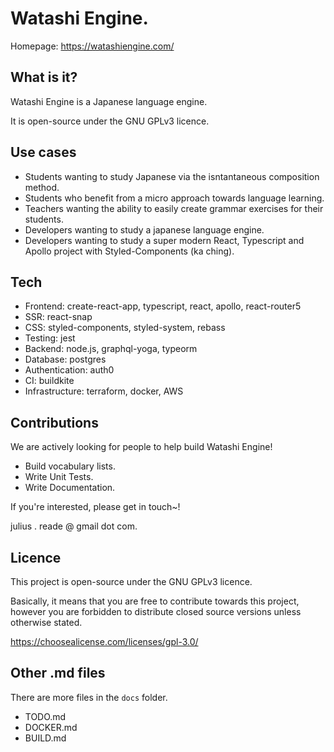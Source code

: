 # Watashi Engine.

Homepage: https://watashiengine.com/ 

## What is it?

Watashi Engine is a Japanese language engine.

It is open-source under the GNU GPLv3 licence. 

## Use cases

  - Students wanting to study Japanese via the isntantaneous composition method.
  - Students who benefit from a micro approach towards language learning.
  - Teachers wanting the ability to easily create grammar exercises for their students.
  - Developers wanting to study a japanese language engine.
  - Developers wanting to study a super modern React, Typescript and Apollo project with Styled-Components (ka ching). 

## Tech

- Frontend: create-react-app, typescript, react, apollo, react-router5
- SSR: react-snap
- CSS: styled-components, styled-system, rebass
- Testing: jest
- Backend: node.js, graphql-yoga, typeorm
- Database: postgres
- Authentication: auth0
- CI: buildkite
- Infrastructure: terraform, docker, AWS

## Contributions

We are actively looking for people to help build Watashi Engine!

- Build vocabulary lists.
- Write Unit Tests.
- Write Documentation.


If you're interested, please get in touch~!

julius . reade @ gmail dot com. 

## Licence

This project is open-source under the GNU GPLv3 licence. 

Basically, it means that you are free to contribute towards this project, however you are forbidden to distribute closed source versions unless otherwise stated.

https://choosealicense.com/licenses/gpl-3.0/

## Other .md files

There are more files in the `docs` folder.

- TODO.md
- DOCKER.md
- BUILD.md
